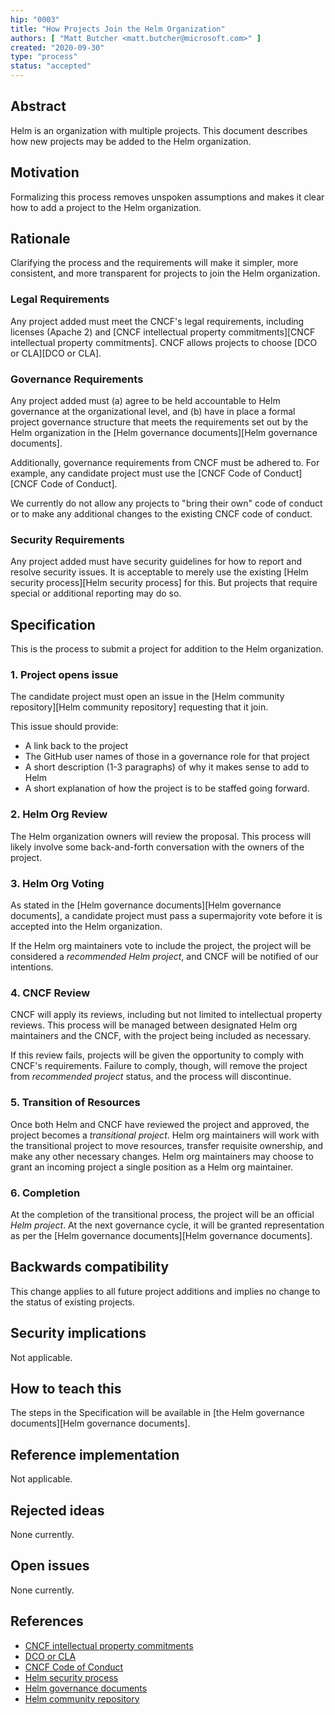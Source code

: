```yaml
---
hip: "0003"
title: "How Projects Join the Helm Organization"
authors: [ "Matt Butcher <matt.butcher@microsoft.com>" ]
created: "2020-09-30"
type: "process"
status: "accepted"
---
```


## Abstract

Helm is an organization with multiple projects. This document describes how new projects may be added to the Helm organization.

## Motivation

Formalizing this process removes unspoken assumptions and makes it clear how to add a project to the Helm organization.

## Rationale

Clarifying the process and the requirements will make it simpler, more consistent, and more transparent for projects to join the Helm organization.

### Legal Requirements

Any project added must meet the CNCF's legal requirements, including licenses (Apache 2) and [CNCF intellectual property commitments][CNCF intellectual property commitments]. CNCF allows projects to choose [DCO or CLA][DCO or CLA].

### Governance Requirements

Any project added must (a) agree to be held accountable to Helm governance at the organizational level, and (b) have in place a formal project governance structure that meets the requirements set out by the Helm organization in the [Helm governance documents][Helm governance documents].

Additionally, governance requirements from CNCF must be adhered to. For example, any candidate project must use the [CNCF Code of Conduct][CNCF Code of Conduct].

We currently do not allow any projects to "bring their own" code of conduct or to make any additional changes to the existing CNCF code of conduct.

### Security Requirements

Any project added must have security guidelines for how to report and resolve security issues. It is acceptable to merely use the existing [Helm security process][Helm security process] for this. But projects that require special or additional reporting may do so.


## Specification

This is the process to submit a project for addition to the Helm organization.

### 1. Project opens issue

The candidate project must open an issue in the [Helm community repository][Helm community repository] requesting that it join.

This issue should provide:

- A link back to the project
- The GitHub user names of those in a governance role for that project
- A short description (1-3 paragraphs) of why it makes sense to add to Helm
- A short explanation of how the project is to be staffed going forward.

### 2. Helm Org Review

The Helm organization owners will review the proposal. This process will likely involve some back-and-forth conversation with the owners of the project.

### 3. Helm Org Voting

As stated in the [Helm governance documents][Helm governance documents], a candidate project must pass a supermajority vote before it is accepted into the Helm organization.

If the Helm org maintainers vote to include the project, the project will be considered a _recommended Helm project_, and CNCF will be notified of our intentions.

### 4. CNCF Review

CNCF will apply its reviews, including but not limited to intellectual property reviews. This process will be managed between designated Helm org maintainers and the CNCF, with the project being included as necessary.

If this review fails, projects will be given the opportunity to comply with CNCF's requirements. Failure to comply, though, will remove the project from _recommended project_ status, and the process will discontinue.

### 5. Transition of Resources

Once both Helm and CNCF have reviewed the project and approved, the project becomes a _transitional project_. Helm org maintainers will work with the transitional project to move resources, transfer requisite ownership, and make any other necessary changes. Helm org maintainers may choose to grant an incoming project a single position as a Helm org maintainer.

### 6. Completion

At the completion of the transitional process, the project will be an official _Helm project_. At the next governance cycle, it will be granted representation as per the [Helm governance documents][Helm governance documents].



## Backwards compatibility

This change applies to all future project additions and implies no change to the status of existing projects.

## Security implications

Not applicable.

## How to teach this

The steps in the Specification will be available in [the Helm governance documents][Helm governance documents].

## Reference implementation

Not applicable.

## Rejected ideas

None currently.

## Open issues

None currently.

## References

- [CNCF intellectual property commitments](https://github.com/cncf/foundation/blob/master/copyright-notices.md)
- [DCO or CLA](https://www.cncf.io/services-for-projects/#legal-services)
- [CNCF Code of Conduct](https://github.com/cncf/foundation/blob/master/code-of-conduct.md)
- [Helm security process](../SECURITY.md)
- [Helm governance documents](../governance/governance.md)
- [Helm community repository](http://github.com/helm/community)

